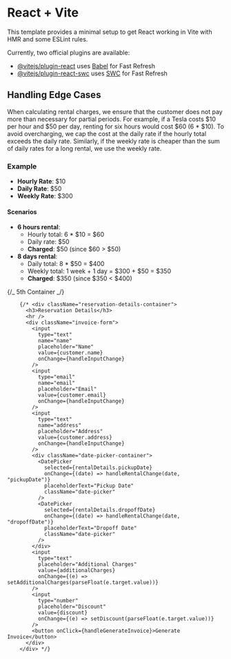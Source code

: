 # React + Vite

This template provides a minimal setup to get React working in Vite with HMR and some ESLint rules.

Currently, two official plugins are available:

- [@vitejs/plugin-react](https://github.com/vitejs/vite-plugin-react/blob/main/packages/plugin-react/README.md) uses [Babel](https://babeljs.io/) for Fast Refresh
- [@vitejs/plugin-react-swc](https://github.com/vitejs/vite-plugin-react-swc) uses [SWC](https://swc.rs/) for Fast Refresh

## Handling Edge Cases

When calculating rental charges, we ensure that the customer does not pay more than necessary for partial periods. For example, if a Tesla costs $10 per hour and $50 per day, renting for six hours would cost $60 (6 \* $10). To avoid overcharging, we cap the cost at the daily rate if the hourly total exceeds the daily rate. Similarly, if the weekly rate is cheaper than the sum of daily rates for a long rental, we use the weekly rate.

### Example

- **Hourly Rate**: $10
- **Daily Rate**: $50
- **Weekly Rate**: $300

#### Scenarios

- **6 hours rental**:
  - Hourly total: 6 \* $10 = $60
  - Daily rate: $50
  - **Charged**: $50 (since $60 > $50)
- **8 days rental**:
  - Daily total: 8 \* $50 = $400
  - Weekly total: 1 week + 1 day = $300 + $50 = $350
  - **Charged**: $350 (since $350 < $400)

{/_ 5th Container _/}

        {/* <div className="reservation-details-container">
          <h3>Reservation Details</h3>
          <hr />
          <div className="invoice-form">
            <input
              type="text"
              name="name"
              placeholder="Name"
              value={customer.name}
              onChange={handleInputChange}
            />
            <input
              type="email"
              name="email"
              placeholder="Email"
              value={customer.email}
              onChange={handleInputChange}
            />
            <input
              type="text"
              name="address"
              placeholder="Address"
              value={customer.address}
              onChange={handleInputChange}
            />
            <div className="date-picker-container">
              <DatePicker
                selected={rentalDetails.pickupDate}
                onChange={(date) => handleRentalChange(date, "pickupDate")}
                placeholderText="Pickup Date"
                className="date-picker"
              />
              <DatePicker
                selected={rentalDetails.dropoffDate}
                onChange={(date) => handleRentalChange(date, "dropoffDate")}
                placeholderText="Dropoff Date"
                className="date-picker"
              />
            </div>
            <input
              type="text"
              placeholder="Additional Charges"
              value={additionalCharges}
              onChange={(e) => setAdditionalCharges(parseFloat(e.target.value))}
            />
            <input
              type="number"
              placeholder="Discount"
              value={discount}
              onChange={(e) => setDiscount(parseFloat(e.target.value))}
            />
            <button onClick={handleGenerateInvoice}>Generate Invoice</button>
          </div>
        </div> */}
